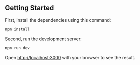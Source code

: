 ## Getting Started

First, install the dependencies using this command:
```bash
npm install
```
Second, run the development server:
```bash
npm run dev
```

Open [http://localhost:3000](http://localhost:3000) with your browser to see the result.
